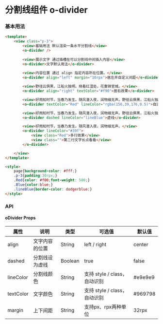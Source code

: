 # 分割线组件 o-divider



### 基本用法

```html
<template>
	<view class="p-3">
		<view>基础用法 默认渲染一条水平分割线</view>
		<o-divider />
		
		<view>展示文字 通过插槽在可以分割线中间插入内容</view>
		<o-divider>文字默认用法</o-divider>
		
		<view>内容位置 通过 align 指定内容所在位置。</view>
		<o-divider align="left" margin="10rpx">居左并自定义间距</o-divider>

		<view>野径云俱黑，江船火独明。晓看红湿处，花重锦官城。</view>
		<o-divider align="right" textColor="#f90">居右效果</o-divider>

		<view>好雨知时节，当春乃发生。随风潜入夜，润物细无声。野径云俱黑，江船火独明。晓看红湿处，花重锦官城。</view>
		<o-divider textColor="Red" lineColor="rgba(156,39,176,0.5)">自定义颜色</o-divider>

		<view>好雨知时节，当春乃发生。随风潜入夜，润物细无声。野径云俱黑，江船火独明。晓看红湿处，花重锦官城。</view>
		<o-divider dashed lineColor="lineBlue">虚线</o-divider>

		<view>好雨知时节，当春乃发生。随风潜入夜，润物细无声。</view>
		<o-divider lineColor="#39f">
			<view class="Red">多行效果</view>
			<view class="">第二行文字长点看看</view>
		</o-divider>

	</view>
</template>

<style>
	page{background-color: #fff;}
    .p-3{padding:30rpx;}
	.Red{color: #f00;font-weight: 500;}
	.Blue{color:blue;}
	.lineBlue{border-color: dodgerblue;}
</style>
```



### API

#### oDivider Props

| 属性   | 说明                 | 类型    | 可选值                            | 默认值  |
| ------ | -------------------- | ------- | --------------------------------- | ------- |
| align  | 文字内容的位置 | String  | left / right             | center    |
| dashed | 分割线设为虚线 | Boolean | true                              | false   |
| lineColor | 分割线颜色       | String  | 支持 style / class，自动识别 | #e9e9e9 |
| textColor | 文字颜色 | String | 支持 style / class，自动识别 | #969798 |
| margin | 上下间距 | String | 支持px、rpx两种单位 | 32rpx |
